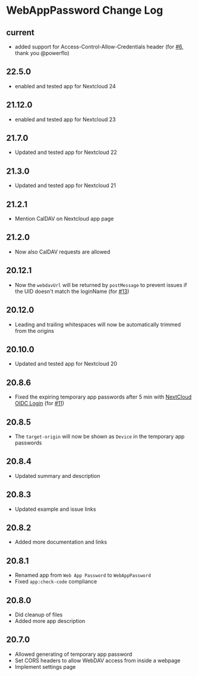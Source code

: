 # WebAppPassword Change Log

## current
- added support for Access-Control-Allow-Credentials header
  (for [#6](https://github.com/digital-blueprint/webapppassword/issues/6), thank you @powerflo)

## 22.5.0
- enabled and tested app for Nextcloud 24

## 21.12.0
- enabled and tested app for Nextcloud 23

## 21.7.0
- Updated and tested app for Nextcloud 22

## 21.3.0

- Updated and tested app for Nextcloud 21

## 21.2.1

- Mention CalDAV on Nextcloud app page

## 21.2.0

- Now also CalDAV requests are allowed

## 20.12.1

- Now the `webdavUrl` will be returned by `postMessage` to prevent issues if the UID doesn't match the loginName
  (for [#13](https://gitlab.tugraz.at/dbp/nextcloud/webapppassword/-/issues/13))

## 20.12.0

- Leading and trailing whitespaces will now be automatically trimmed from the origins

## 20.10.0

- Updated and tested app for Nextcloud 20

## 20.8.6

- Fixed the expiring temporary app passwords after 5 min with [NextCloud OIDC Login](https://github.com/pulsejet/nextcloud-oidc-login)
  (for [#11](https://gitlab.tugraz.at/dbp/nextcloud/webapppassword/-/issues/11))

## 20.8.5

- The `target-origin` will now be shown as `Device` in the temporary app passwords

## 20.8.4

- Updated summary and description

## 20.8.3

- Updated example and issue links

## 20.8.2

- Added more documentation and links

## 20.8.1

- Renamed app from `Web App Password` to `WebAppPassword`
- Fixed `app:check-code` compliance

## 20.8.0

- Did cleanup of files
- Added more app description

## 20.7.0

- Allowed generating of temporary app password
- Set CORS headers to allow WebDAV access from inside a webpage
- Implement settings page
